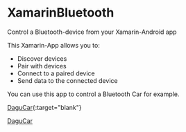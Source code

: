 # XamarinBluetooth
Control a Bluetooth-device from your Xamarin-Android app

This Xamarin-App allows you to:
- Discover devices
- Pair with devices
- Connect to a paired device
- Send data to the connected device

You can use this app to control a Bluetooth Car for example.

[DaguCar](http://dutch.alibaba.com/product-detail/i-racer-2-wheel-bluetooth-control-mobile-car-chassis-596222354.html){:target="blank"}

<a href="http://dutch.alibaba.com/product-detail/i-racer-2-wheel-bluetooth-control-mobile-car-chassis-596222354.html" onclick="return false">DaguCar</a>
